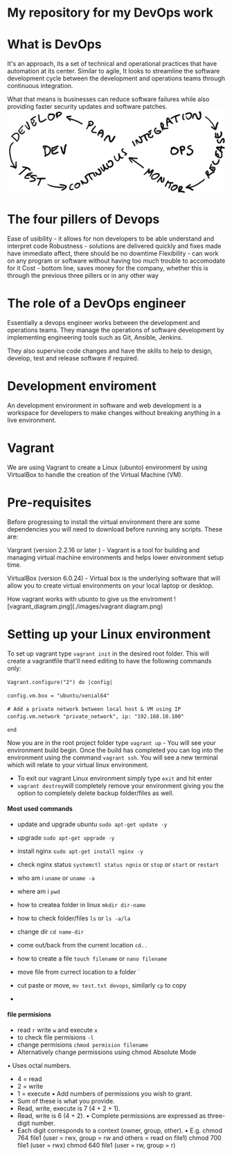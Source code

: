 # My repository for my DevOps work 

# What is DevOps
It's an approach, its a set of technical and operational practices that have automation at its center. Similar to agile, It looks to streamline the software development cycle between the development and operations teams through continuous integration.

What that means is businesses can reduce software failures while also providing faster security updates and software patches.
![DevOps-Cycle-0.1-1024x392.png](./images/DevOps-Cycle.png)

# The four pillers of Devops
Ease of usibility - it allows for non developers to be able understand and interpret code
Robustness - solutions are delivered quickly and fixes made have immediate affect, there should be no downtime
Flexibility - can work on any program or software without having too much trouble to accomodate for it
Cost - bottom line, saves money for the company, whether this is through the previous three pillers or in any other way

# The role of a DevOps engineer 
Essentially a devops engineer works between the development and operations teams. They manage the operations of software development by implementing 
engineering tools such as Git, Ansible, Jenkins.

They also supervise code changes and have the skills to help to design, develop, test and release software if required.



# Development enviroment
An development environment in software and web development is a workspace for developers to make changes without breaking anything in a live environment. 


# Vagrant 
We are using Vagrant to create a Linux (ubunto) environment by using VirtualBox to handle the creation of the Virtual Machine (VM). 

# Pre-requisites
Before progressing to install the virtual environment there are some dependencies you will need to download before running any scripts. These are:

Vargrant (version 2.2.16 or later ) - Vagrant is a tool for building and managing virtual machine environments and helps lower environment setup time.

VirtualBox (version 6.0.24) - Virtual box is the underlying software that will allow you to create virtual environments on your local laptop or desktop.

How vagrant works with ubunto to give us the enviroment
![vagrant_diagram.png](./images/vagrant diagram.png)

# Setting up your Linux environment
To set up vagrant type `vagrant init` in the desired root folder. This will create a vagrantfile that'll need editing to have the following commands only:

`Vagrant.configure("2") do |config|`

 `config.vm.box = "ubuntu/xenial64"`

 `# Add a private network between local host & VM using IP`
 `config.vm.network "private_network", ip: "192.168.10.100"`

`end`

Now you are in the root project folder type `vagrant up` - You will see your environment build begin. Once the build has completed you can log into the environment using the command `vagrant ssh`. You will see a new terminal which will relate to your virtual linux environment.

- To exit our vagrant Linux environment simply type `exit` and hit enter
- `vagrant destroy`will completely remove your environment giving you the option to completely delete backup folder/files as well.

#### Most used commands
- update and upgrade ubuntu `sudo apt-get update -y`
- upgrade `sudo apt-get upgrade -y`
- install nginx `sudo apt-get install nginx -y`
- check nginx status `systemctl status ngnix` or `stop` or `start` or `restart`
- who am i `uname` or `uname -a`
- where am i `pwd`
- how to createa folder in linux `mkdir dir-name`
- how to check folder/files `ls` or `ls -a/la`
- change dir `cd name-dir`
- come out/back from the current location `cd..`
- how to create a file `touch filename` or `nano filename`
- move file from currect location to a folder `
- cut paste or move, `mv test.txt devops`, similarly `cp` to copy

- 

#### file permisions
- read `r` write `w` and execute `x`
- to check file permisions `-l`
- change permisions `chmod permision filename`
- Alternatively change permissions using chmod Absolute Mode

• Uses octal numbers. 
- 4 = read 
- 2 = write 
- 1 = execute 
• Add numbers of permissions you wish to grant. 
- Sum of these is what you provide. 
- Read, write, execute is 7 (4 + 2 + 1). 
- Read, write is 6 (4 + 2). 
• Complete permissions are expressed as three-digit number. 
- Each digit corresponds to a context (owner, group, other).
• E.g. chmod 764 file1 (user = rwx, group = rw and others = read on file1)
           chmod 700 file1 (user = rwx)
           chmod 640 file1 (user = rw, group = r)


